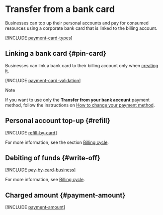 # Transfer from a bank card

Businesses can top up their personal accounts and pay for consumed resources using a corporate bank card that is linked to the billing account.

[!INCLUDE [payment-card-types](../_includes/payment-card-types.md)]

## Linking a bank card {#pin-card}

Businesses can link a bank card to their billing account only when [creating it](../quickstart/index.md).

[!INCLUDE [payment-card-validation](../_includes/payment-card-validation.md)]

> [!NOTE]
>
> If you want to use only the **Transfer from your bank account** payment method, follow the instructions on [How to change your payment method](../operations/change-payment-method.md).
>

## Personal account top-up {#refill}

[!INCLUDE [refill-by-card](../_includes/refill-by-card.md)]

For more information, see the section [Billing cycle](../payment/billing-cycle-individual.md).

## Debiting of funds {#write-off}

[!INCLUDE [pay-by-card-business](../_includes/pay-by-card-business.md)]

For more information, see [Billing cycle](../payment/billing-cycle-business.md).

## Charged amount {#payment-amount}

[!INCLUDE [payment-amount](../_includes/payment-amount.md)]

